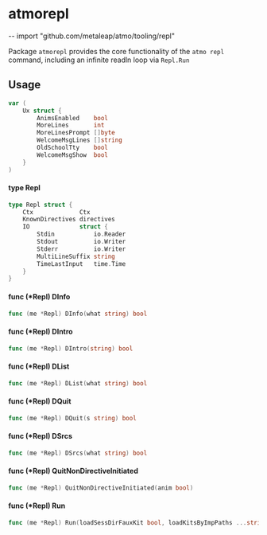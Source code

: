 # atmorepl
--
    import "github.com/metaleap/atmo/tooling/repl"

Package `atmorepl` provides the core functionality of the `atmo repl` command,
including an infinite readln loop via `Repl.Run`

## Usage

```go
var (
	Ux struct {
		AnimsEnabled    bool
		MoreLines       int
		MoreLinesPrompt []byte
		WelcomeMsgLines []string
		OldSchoolTty    bool
		WelcomeMsgShow  bool
	}
)
```

#### type Repl

```go
type Repl struct {
	Ctx             Ctx
	KnownDirectives directives
	IO              struct {
		Stdin           io.Reader
		Stdout          io.Writer
		Stderr          io.Writer
		MultiLineSuffix string
		TimeLastInput   time.Time
	}
}
```


#### func (*Repl) DInfo

```go
func (me *Repl) DInfo(what string) bool
```

#### func (*Repl) DIntro

```go
func (me *Repl) DIntro(string) bool
```

#### func (*Repl) DList

```go
func (me *Repl) DList(what string) bool
```

#### func (*Repl) DQuit

```go
func (me *Repl) DQuit(s string) bool
```

#### func (*Repl) DSrcs

```go
func (me *Repl) DSrcs(what string) bool
```

#### func (*Repl) QuitNonDirectiveInitiated

```go
func (me *Repl) QuitNonDirectiveInitiated(anim bool)
```

#### func (*Repl) Run

```go
func (me *Repl) Run(loadSessDirFauxKit bool, loadKitsByImpPaths ...string)
```
